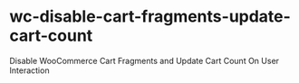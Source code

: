# wc-disable-cart-fragments-update-cart-count
Disable WooCommerce Cart Fragments and Update Cart Count On User Interaction
